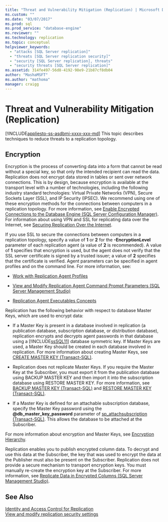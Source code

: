 ```yaml
---
title: "Threat and Vulnerability Mitigation (Replication) | Microsoft Docs"
ms.custom: ""
ms.date: "03/07/2017"
ms.prod: sql
ms.prod_service: "database-engine"
ms.reviewer: ""
ms.technology: replication
ms.topic: conceptual
helpviewer_keywords: 
  - "attacks [SQL Server replication]"
  - "threats [SQL Server replication security]"
  - "security [SQL Server replication], threats"
  - "security threats [SQL Server replication]"
ms.assetid: 314fe497-56d8-4192-98e9-21b87cf8db04
author: "MashaMSFT"
ms.author: "mathoma"
manager: craigg
---
```

# Threat and Vulnerability Mitigation (Replication)
[!INCLUDE[appliesto-ss-asdbmi-xxxx-xxx-md](../../includes/appliesto-ss-asdbmi-xxxx-xxx-md.md)]
  This topic describes techniques to reduce threats to a replication topology.  
  
## Encryption  
 Encryption is the process of converting data into a form that cannot be read without a special key, so that only the intended recipient can read the data. Replication does not encrypt data stored in tables or sent over network connections. This is by design, because encryption is available at the transport level with a number of technologies, including the following industry standard technologies: Virtual Private Networks (VPN), Secure Sockets Layer (SSL), and IP Security (IPSEC). We recommend using one of these encryption methods for the connections between computers in a replication topology. For more information, see [Enable Encrypted Connections to the Database Engine &#40;SQL Server Configuration Manager&#41;](../../../database-engine/configure-windows/enable-encrypted-connections-to-the-database-engine.md). For information about using VPN and SSL for replicating data over the Internet, see [Securing Replication Over the Internet](../../../relational-databases/replication/security/securing-replication-over-the-internet.md).  
  
 If you use SSL to secure the connections between computers in a replication topology, specify a value of **1** or **2** for the **-EncryptionLevel** parameter of each replication agent (a value of **2** is recommended). A value of **1** specifies that encryption is used, but the agent does not verify that the SSL server certificate is signed by a trusted issuer; a value of **2** specifies that the certificate is verified. Agent parameters can be specified in agent profiles and on the command line. For more information, see:  
  
-   [Work with Replication Agent Profiles](../../../relational-databases/replication/agents/work-with-replication-agent-profiles.md)  
  
-   [View and Modify Replication Agent Command Prompt Parameters &#40;SQL Server Management Studio&#41;](../../../relational-databases/replication/agents/view-and-modify-replication-agent-command-prompt-parameters.md)  
  
-   [Replication Agent Executables Concepts](../../../relational-databases/replication/concepts/replication-agent-executables-concepts.md)  
  
 Replication has the following behavior with respect to database Master Keys, which are used to encrypt data:  
  
-   If a Master Key is present in a database involved in replication (a publication database, subscription database, or distribution database), replication encrypts and decrypts agent passwords in that database using a [!INCLUDE[ssSQL11](../../../includes/sssql11-md.md)] database symmetric key. If Master Keys are used, a Master Key should be created in each database involved in replication. For more information about creating Master Keys, see [CREATE MASTER KEY &#40;Transact-SQL&#41;](../../../t-sql/statements/create-master-key-transact-sql.md).  
  
-   Replication does not replicate Master Keys. If you require the Master Key at the Subscriber, you must export it from the publication database using BACKUP MASTER KEY and then import it into the subscription database using RESTORE MASTER KEY. For more information, see [BACKUP MASTER KEY &#40;Transact-SQL&#41;](../../../t-sql/statements/backup-master-key-transact-sql.md) and [RESTORE MASTER KEY &#40;Transact-SQL&#41;](../../../t-sql/statements/restore-master-key-transact-sql.md).  
  
-   If a Master Key is defined for an attachable subscription database, specify the Master Key password using the **@db_master_key_password** parameter of [sp_attachsubscription &#40;Transact-SQL&#41;](../../../relational-databases/system-stored-procedures/sp-attachsubscription-transact-sql.md). This allows the database to be attached at the Subscriber.  
  
 For more information about encryption and Master Keys, see [Encryption Hierarchy](../../../relational-databases/security/encryption/encryption-hierarchy.md).  
  
 Replication enables you to publish encrypted column data. To decrypt and use this data at the Subscriber, the key that was used to encrypt the data at the Publisher must also be present on the Subscriber. Replication does not provide a secure mechanism to transport encryption keys. You must manually re-create the encryption key at the Subscriber. For more information, see [Replicate Data in Encrypted Columns &#40;SQL Server Management Studio&#41;](../../../relational-databases/replication/security/replicate-data-in-encrypted-columns-sql-server-management-studio.md).  
  
## See Also  
 [Identity and Access Control for Replication](../../../relational-databases/replication/security/identity-and-access-control-replication.md)   
 [View and modify replication security settings](../../../relational-databases/replication/security/view-and-modify-replication-security-settings.md)   

  
  
